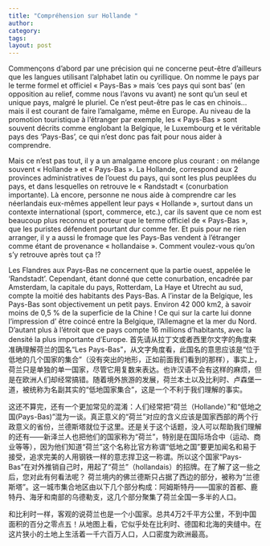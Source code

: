 ```yaml
---
title: "Compréhension sur Hollande "
author:
category: 
tags: 
layout: post
---
```

Commençons d’abord par une précision qui ne concerne peut-être d’ailleurs que les langues utilisant l’alphabet latin ou cyrillique. On nomme le pays par le terme formel et officiel « Pays-Bas » mais ‘ces pays qui sont bas’ (en opposition au relief, comme nous l’avons vu avant) ne sont qu’un seul et unique pays, malgré le pluriel. Ce n’est peut-être pas le cas en chinois… mais il est courant de faire l’amalgame, même en Europe. Au niveau de la promotion touristique à l’étranger par exemple, les « Pays-Bas » sont souvent décrits comme englobant la Belgique, le Luxembourg et le véritable pays des ‘Pays-Bas’, ce qui n’est donc pas fait pour nous aider à comprendre.

Mais ce n’est pas tout, il y a un amalgame encore plus courant : on mélange souvent « Hollande » et « Pays-Bas ». La Hollande, correspond aux 2 provinces administratives de l’ouest du pays, qui sont les plus peuplées du pays, et dans lesquelles on retrouve le « Randstadt « (conurbation importante). Là encore, personne ne nous aide à comprendre car les néerlandais eux-mêmes appellent leur pays « Hollande », surtout dans un contexte international (sport, commerce, etc.), car ils savent que ce nom est beaucoup plus reconnu et porteur que le terme officiel de « Pays-Bas », que les puristes défendent pourtant dur comme fer. Et puis pour ne rien arranger, il y a aussi le fromage que les Pays-Bas vendent à l’étranger comme étant de provenance « hollandaise ». Comment voulez-vous qu’on s’y retrouve après tout ça !?

Les Flandres aux Pays-Bas ne concernent que la partie ouest, appelée le ‘Randstadt’. Cependant, étant donné que cette conurbation, encadrée par Amsterdam, la capitale du pays, Rotterdam, La Haye et Utrecht au sud, compte la moitié des habitants des Pays-Bas.
A l’instar de la Belgique, les Pays-Bas sont objectivement un petit pays. Environ 42 000 km2, à savoir moins de 0,5 % de la superficie de la Chine ! Ce qui sur la carte lui donne l’impression d’ être coincé entre la Belgique, l’Allemagne et la mer du Nord. D’autant plus à l’étroit que ce pays compte 16 millions d’habitants, avec la densité la plus importante d’Europe.
首先请从拉丁文或者西里尔文字的角度来准确理解荷兰的国名“Les Pays-Bas”，从文字角度看，此国名的意思应该是“位于低地的几个国家的集合”（没有突出的地形，正如前面我们看到的那样），事实上，荷兰只是单独的单一国家，尽管它用复数来表达。也许汉语不会有这样的麻烦，但是在欧洲人们却经常搞错。随着境外旅游的发展，荷兰本土以及比利时、卢森堡一道，被统称为名副其实的“低地国家集合”，这是一个不利于我们理解的事实。

这还不算完，还有一个更加常见的混淆：人们经常把“荷兰（Hollande）”和“低地之国(Pays-Bas)”混为一谈。真正意义的“荷兰”对应的含义应该是国家西部的两个行政意义的省份，兰德斯塔就位于这里。还是关于这个话题，没人可以帮助我们理解的还有——新泽兰人也把他们的国家称为“荷兰”，特别是在国际场合中（运动、商业等等），因为他们知道“荷兰”这个名称比官方称谓“低地之国”要更加闻名和易于接受，追求完美的人用钢铁一样的意志捍卫这一称谓。所以这个国家“Pays-Bas”在对外推销自己时，用起了“荷兰”（hollandais）的招牌。在了解了这一些之后，您对此有何看法呢？
荷兰境内的佛兰德斯只占据了西边的部分，被称为“兰德斯塔”。这一城市集合地区由以下几个部分构成：阿姆斯特丹——国家的首都、鹿特丹、海牙和南部的乌德勒支，这几个部分聚集了荷兰全国一多半的人口。

和比利时一样，客观的说荷兰也是一个小国家。总共4万2千平方公里，不到中国面积的百分之零点五！从地图上看，它似乎处在比利时、德国和北海的夹缝中。在这片狭小的土地上生活着一千六百万人口，人口密度为欧洲最高。


